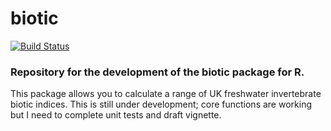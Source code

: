 # biotic
[![Build Status](https://travis-ci.org/robbriers/biotic.svg?branch=master)](https://travis-ci.org/robbriers/biotic)


### Repository for the development of the biotic package for R.
This package allows you to calculate a range of UK freshwater invertebrate biotic indices. This is still under development; core functions are working but I need to complete unit tests and draft vignette.
